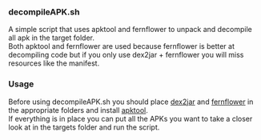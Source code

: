 ### decompileAPK.sh
A simple script that uses apktool and fernflower to unpack and decompile all apk in the target folder.  
Both apktool and fernflower are used because fernflower is better at decompiling code but if you only use dex2jar + fernflower you will miss resources like the manifest.

### Usage
Before using decompileAPK.sh you should place [dex2jar](https://github.com/pxb1988/dex2jar) and [fernflower](https://github.com/fesh0r/fernflower) in the appropriate folders and install [apktool](https://ibotpeaches.github.io/Apktool/).  
If everything is in place you can put all the APKs you want to take a closer look at in the targets folder and run the script.  
